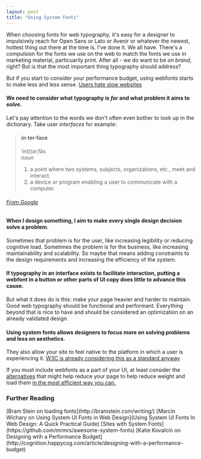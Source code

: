 ```yaml
---
layout: post
title: "Using System Fonts"
---
```

When choosing fonts for web typography, it's easy for a designer to impulsively reach for Open Sans or Lato or Avenir or whatever the newest, hottest thing out there  at the time is. I've done it. We all have. There's a compulsion for the fonts we use on the web to match the fonts we use in marketing material, particuarily print. After all - we do want to be *on brand*, right? But is that the most important thing typography should address? 

But if you start to consider your performance budget, using webfonts starts to make less and less sense. [Users hate slow websites](http://globenewswire.com/news-release/2010/09/07/429014/200875/en/New-Survey-From-Compuware-Gomez-Reveals-Consumers-Will-Quickly-Abandon-Slow-Websites.html)  

#### We need to consider what typography is <em>for</em> and what problem it aims to <em>solve</em>.
 Let's pay attention to the words we don't often even bother to look up in the dictionary. Take user *interfaces* for example:


> #### in·ter·face 
> ˈin(t)ərˌfās  
>  *noun*
>
> 1. a point where two systems, subjects, organizations, etc., meet and interact.  
> 2. a device or program enabling a user to communicate with a computer.
>
>  
###### [*From Google*](https://www.google.com/search?q=interface+definition&oq=interface+definition)


#### When I design something, I aim to make every single design decision solve a problem.
Sometimes that problem is for the user, like increasing legibility or reducing cognitive load. Sometimes the problem is for the business, like increasing maintainability and scalability. So maybe that means adding constraints to the design requirements and increasing the efficiency of the system.

#### If typography in an interface exists to facilitate interaction, putting a webfont in a button or other parts of UI copy does little to advance this cause. 
But what it does do is this: make your page heavier and harder to maintain. Good web typography should be functional and performant. Everything beyond that is nice to have and should be considered an optimization on an already validated design. 

#### Using system fonts allows designers to focus more on solving problems and less on aesthetics.
They also allow your site to feel native to the platform in which a user is experiencing it.
[W3C is already considering this as a standard anyway](https://lists.w3.org/Archives/Public/www-style/2015Jul/0169.html)

If you must include webfonts as a part of your UI, at least consider the [alternatives](http://cognition.happycog.com/article/7-alternatives-to-popular-web-typefaces-for-better-performance) that might help reduce your page to help reduce weight and load them [in the most efficient way you can.](https://github.com/bramstein/fontfaceobserver)

<h3 class="s-mt4"> Further Reading </h3>
[Bram Stein on loading fonts](http://bramstein.com/writing/)  
[Marcin Wichary on Using System UI Fonts in Web Design](Using System UI Fonts In Web Design: A Quick Practical Guide)  
[Sites with System Fonts](https://github.com/mrmrs/awesome-system-fonts)  
[Katie Kovalcin on Designing wtih a Performance Budget](http://cognition.happycog.com/article/designing-with-a-performance-budget)
